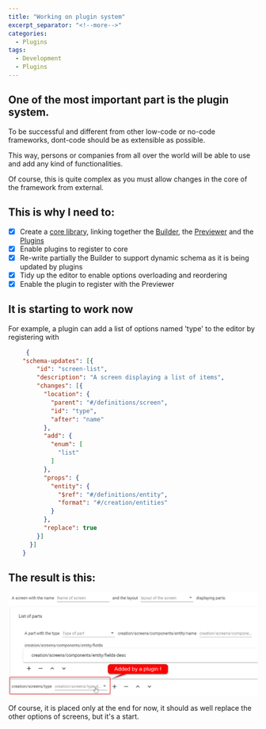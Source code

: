 ```yaml
---
title: "Working on plugin system"
excerpt_separator: "<!--more-->"
categories:
  - Plugins
tags:
  - Development
  - Plugins
---
```


## One of the most important part is the plugin system.

To be successful and different from other low-code or no-code frameworks, dont-code should be as extensible as possible. 
<!--more-->

This way, persons or companies from all over the world will be able to use and add any kind of functionalities.

Of course, this is quite complex as you must allow changes in the core of the framework from external.

## This is why I need to:
- [x] Create a [core library](https://github.com/dont-code/core), linking together the [Builder](https://github.com/dont-code/ide-ui), the [Previewer](https://github.com/dont-code/preview-ui) and the [Plugins](https://github.com/dont-code/plugins)
- [x] Enable plugins to register to core
- [x] Re-write partially the Builder to support dynamic schema as it is being updated by plugins
- [x] Tidy up the editor to enable options overloading and reordering
- [x] Enable the plugin to register with the Previewer
 
## It is starting to work now

For example, a plugin can add a list of options named 'type' to the editor by registering with
```json
     {
    "schema-updates": [{
        "id": "screen-list",
        "description": "A screen displaying a list of items",
        "changes": [{
          "location": {
            "parent": "#/definitions/screen",
            "id": "type",
            "after": "name"
          },
          "add": {
            "enum": [
              "list"
            ]
          },
          "props": {
            "entity": {
              "$ref": "#/definitions/entity",
              "format": "#/creation/entities"
            }
          },
          "replace": true
        }]
      }]
    }
``` 
## The result is this:

![Builder showing type list from a plugin](/assets/builder%20with%20type%20from%20plugin.png)

Of course, it is placed only at the end for now, it should as well replace the other options of screens, but it's a start.
